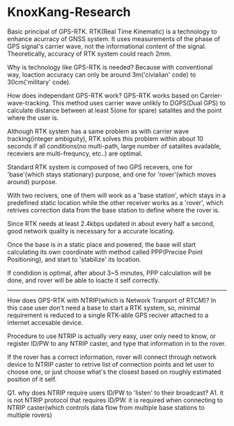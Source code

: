 # KnoxKang-Research

Basic principal of GPS-RTK.
  RTK(Real Time Kinematic) is a technology to enhance acurracy of GNSS system.
  It uses measurements of the phase of GPS signal's carrier wave, not the informational content of the signal.
  Theoretically, accuracy of RTK system could reach 2mm.
  
Why is technology like GPS-RTK is needed?
  Because with conventional way, loaction accuracy can only be around 3m('civialian' code) to 30cm('military' code).
  
How does independant GPS-RTK work?
  GPS-RTK works based on Carrier-wave-tracking. This method uses carrier wave unlikly to DGPS(Dual GPS) to calculate distance between at least 5(one for spare) satalites and the point where the user is. 
  
  Although RTK system has a same problem as with carrier wave tracking(integer ambiguity), RTK solves this problem within about 10 seconds if all conditions(no multi-path, large number of satalites available, receviers are multi-frequncy, etc..) are optimal.
  
  Standard RTK system is composed of two GPS recevers, one for 'base'(which stays stationary) purpose, and one for 'rover'(which moves around) purpose.
  
  With two recivers, one of them will work as a 'base station', which stays in a predefined static location while the other receiver works as a 'rover', which retrives correction data from the base station to define where the rover is.
  
  Since RTK needs at least 2.4kbps updated in about every half a second, good network quality is necessary for a accurate locating.
  
  Once the base is in a static place and powered, the base will start calculating its own coordinate with method called PPP(Precise Point Positioning), and start to 'stabilize' its location.
  
  If condidion is optimal, after about 3~5 minutes, PPP calculation will be done, and rover will be able to loacte it self correctly.
  
---------------------------------------------------------------------
  
How does GPS-RTK with NTRIP(which is Network Tranport of RTCM)?
  In this case user don't need a base to start a RTK system, so, minimal requirement is reduced to a single RTK-able GPS reciver attached to a internet accesable device.
  
  Procedure to use NTRIP is actually very easy, user only need to know, or register ID/PW to any NTRIP caster, and type that information in to the rover.
  
  If the rover has a correct information, rover will connect through network device to NTRIP caster to retrive list of connection points and let user to choose one, or just choose what's the closest based on roughly estimated position of it self.
  
  
Q1. why does NTRIP require users ID/PW to 'listen' to their broadcast?
A1. it is not NTRIP protocol that requires ID/PW. it is required when connecting to NTRIP caster(which controls data flow from multiple base stations to multiple rovers)
